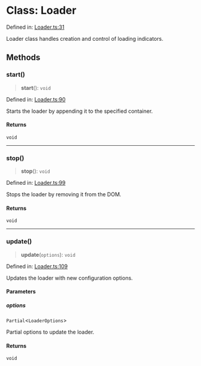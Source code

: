 # Class: Loader

Defined in: [Loader.ts:31](https://github.com/The-Node-Forge/loader-kit/blob/42c9d4322a3d6fd5fbeb1f0444e5f0a7ef216b69/src/components/Loader.ts#L31)

Loader class handles creation and control of loading indicators.

## Methods

### start()

> **start**(): `void`

Defined in: [Loader.ts:90](https://github.com/The-Node-Forge/loader-kit/blob/42c9d4322a3d6fd5fbeb1f0444e5f0a7ef216b69/src/components/Loader.ts#L90)

Starts the loader by appending it to the specified container.

#### Returns

`void`

***

### stop()

> **stop**(): `void`

Defined in: [Loader.ts:99](https://github.com/The-Node-Forge/loader-kit/blob/42c9d4322a3d6fd5fbeb1f0444e5f0a7ef216b69/src/components/Loader.ts#L99)

Stops the loader by removing it from the DOM.

#### Returns

`void`

***

### update()

> **update**(`options`): `void`

Defined in: [Loader.ts:109](https://github.com/The-Node-Forge/loader-kit/blob/42c9d4322a3d6fd5fbeb1f0444e5f0a7ef216b69/src/components/Loader.ts#L109)

Updates the loader with new configuration options.

#### Parameters

##### options

`Partial`\<`LoaderOptions`\>

Partial options to update the loader.

#### Returns

`void`
